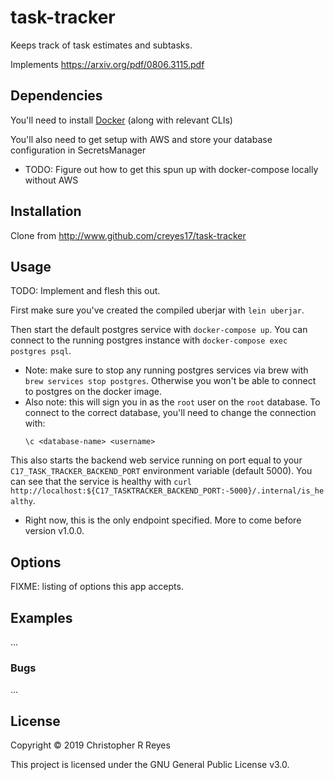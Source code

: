 # task-tracker

Keeps track of task estimates and subtasks.

Implements https://arxiv.org/pdf/0806.3115.pdf

## Dependencies

You'll need to install [Docker](https://www.docker.com/get-started) (along with relevant CLIs)

You'll also need to get setup with AWS and store your database configuration in SecretsManager

- TODO: Figure out how to get this spun up with docker-compose locally without AWS

## Installation

Clone from http://www.github.com/creyes17/task-tracker

## Usage

TODO: Implement and flesh this out.

First make sure you've created the compiled uberjar with `lein uberjar`.

Then start the default postgres service with `docker-compose up`. You can connect to the running postgres instance with `docker-compose exec postgres psql`.

- Note: make sure to stop any running postgres services via brew with `brew services stop postgres`. Otherwise you won't be able to connect to postgres on the docker image.
- Also note: this will sign you in as the `root` user on the `root` database. To connect to the correct database, you'll need to change the connection with:
  ```
  \c <database-name> <username>
  ```

This also starts the backend web service running on port equal to your `C17_TASK_TRACKER_BACKEND_PORT` environment variable (default 5000). You can see that the service is healthy with `curl http://localhost:${C17_TASKTRACKER_BACKEND_PORT:-5000}/.internal/is_healthy`.

- Right now, this is the only endpoint specified. More to come before version v1.0.0.

## Options

FIXME: listing of options this app accepts.

## Examples

...

### Bugs

...

## License

Copyright &copy; 2019 Christopher R Reyes

This project is licensed under the GNU General Public License v3.0.
